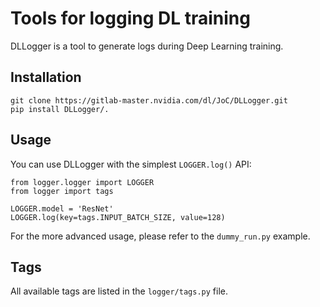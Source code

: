 # Tools for logging DL training
DLLogger is a tool to generate logs during Deep Learning training.

## Installation
```
git clone https://gitlab-master.nvidia.com/dl/JoC/DLLogger.git
pip install DLLogger/.
```

## Usage
You can use DLLogger with the simplest `LOGGER.log()` API:
```
from logger.logger import LOGGER
from logger import tags

LOGGER.model = 'ResNet'
LOGGER.log(key=tags.INPUT_BATCH_SIZE, value=128)
```
For the more advanced usage, please refer to the `dummy_run.py` example.

## Tags
All available tags are listed in the `logger/tags.py` file.
